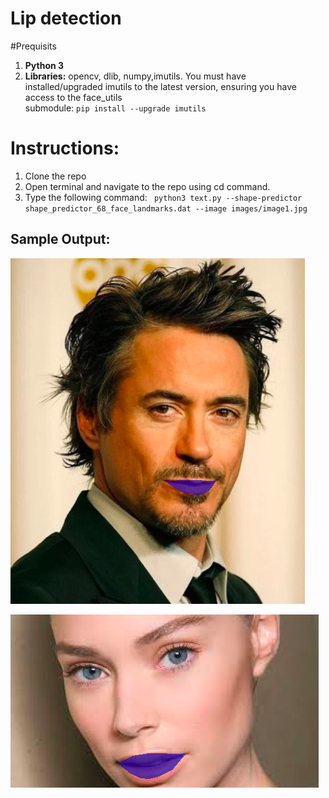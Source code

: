 # Lip detection

#Prequisits

1. **Python 3**
2. **Libraries:** opencv, dlib, numpy,imutils.
   You must have installed/upgraded imutils to the latest version, ensuring you have access to the face_utils  
   submodule:  `pip install --upgrade imutils`
   
   
# Instructions:
1. Clone the repo
2. Open terminal and navigate to the repo using cd command.
3. Type the following command: ` python3 text.py --shape-predictor shape_predictor_68_face_landmarks.dat --image images/image1.jpg`

## Sample Output:


![Tony Stark](/sample_output1.png)


![Robo](/sample_output2.png)
